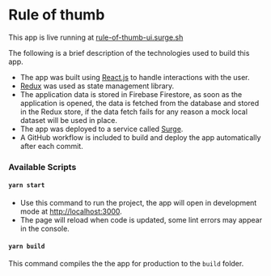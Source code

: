 # Rule of thumb

This app is live running at [rule-of-thumb-ui.surge.sh](https://rule-of-thumb-ui.surge.sh)

The following is a brief description of the technologies used to build this app.

- The app was built using [React.js](https://reactjs.org) to handle interactions with the user.
- [Redux](https://redux.js.org/) was used as state management library.
- The application data is stored in Firebase Firestore, as soon as the
  application is opened, the data is fetched from the database and stored in the
  Redux store, if the data fetch fails for any reason a mock local dataset will
  be used in place.
- The app was deployed to a service called [Surge](https://surge.sh/).
- A GitHub workflow is included to build and deploy the app automatically after each
  commit.

### Available Scripts

#### `yarn start`

- Use this command to run the project, the app will open in development mode at [http://localhost:3000](http://localhost:3000).
- The page will reload when code is updated, some lint errors may appear in the console.

#### `yarn build`

This command compiles the the app for production to the `build` folder.
